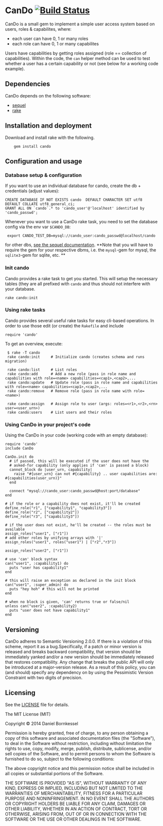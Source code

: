 # CanDo [![Build Status](https://travis-ci.org/soundcloud/cando.svg?branch=master)](https://travis-ci.org/soundcloud/cando)

CanDo is a small gem to implement a simple user access system based on users, roles &
capabilites, where:

  - each user can have 0, 1 or many roles
  - each role can have 0, 1 or many capabilites

Users have capabilities by getting roles assigned (role == collection of
capabilities). Within the code, the `can` helper method can be used to test
whether a user has a certain capability or not (see below for a working code example).

## Dependencies

CanDo depends on the following software:

* [sequel](http://sequel.jeremyevans.net)
* [rake](https://github.com/jimweirich/rake)


## Installation and deployment

Download and install rake with the following.

        gem install cando

## Configuration and usage

### Database setup & configuration
If you want to use an individual database for cando, create the db + credentials (adjust values):

    CREATE DATABASE IF NOT EXISTS cando  DEFAULT CHARACTER SET utf8 DEFAULT COLLATE utf8_general_ci;
    GRANT ALL ON `cando`.* to 'cando_user'@'localhost' identified by 'cando_passwd';

Whenever you want to use a CanDo rake task, you need to set the database config via the env var `$CANDO_DB`:

     export CANDO_TEST_DB=mysql://cando_user:cando_passwd@localhost/cando

for other dbs, [see the sequel
documentation](http://sequel.jeremyevans.net/rdoc/classes/Sequel.html#method-c-connect).
**Note that you will have to require the gem for your respective dbms, i.e. the
`mysql`-gem for mysql, the `sqlite3`-gem for sqlite, etc. **

### Init cando
Cando provides a rake task to get you started. This will setup the necessary
tables (they are all prefixed with `cando` and thus should not interfere with
your database.

    rake cando:init

### Using rake tasks
Cando provides several useful rake tasks for easy cli-based operations. In order
to use those edit (or create) the `Rakefile` and include

    require 'cando'

 To get an overview, execute:

     $ rake -T cando
     rake cando:init     # Initialize cando (creates schema and runs migration)

     rake cando:list     # List roles
     rake cando:add      # Add a new role (pass in role name and capabilities with role=<name> capabilities=<cap1>,<cap2>,...
     rake cando:update   # Update role (pass in role name and capabilities with role=<name> capabilities=<cap1>,<cap2>,...
     rake cando:remove   # Remove role (pass in role name with role=<name>)

     rake cando:assign   # Assign role to user (args: roles=<r1>,<r2>,<rn> user=<user_urn>)
     rake cando:users    # List users and their roles

### Using CanDo in your project's code
Using the CanDo in your code (working code with an empty database):

    require 'cando'
    include CanDo

    CanDo.init do
      # if passed, this will be executed if the user does not have the
      # asked-for capability (only applies if 'can' is passed a block)
      cannot_block do |user_urn, capability|
        raise "#{user_urn} can not #{capability} .. user capabilities are: #{capabilities(user_urn)}"
      end

      connect "mysql://cando_user:cando_passwd@host:port/database"
    end

    # if the role or a capability does not exist, it'll be created
    define_role("r1", ["capability1", "capability3"])
    define_role("r2", ["capability2"])
    define_role("r3", ["capability3"])

    # if the user does not exist, he'll be created -- the roles must be available
    assign_roles("user1", ["r1"])
    # add other roles by unifying arrays with '|'
    assign_roles("user1", roles("user1") | ["r2","r3"])

    assign_roles("user2", ["r1"])

    # use 'can' block syntax
    can("user1", :capability1) do
      puts "user has capability1"
    end

    # this will raise an exception as declared in the init block
    can("user1", :super_admin) do
      puts "hey hoh" # this will not be printed
    end

    # when no block is given, 'can' returns true or false/nil
    unless can("user2", :capability2)
      puts "user does not have capability1"
    end

## Versioning
CanDo adheres to Semantic Versioning 2.0.0. If there is a violation of
this scheme, report it as a bug.Specifically, if a patch or minor version is
released and breaks backward compatibility, that version should be immediately
yanked and/or a new version should be immediately released that restores
compatibility. Any change that breaks the public API will only be introduced at
a major-version release. As a result of this policy, you can (and should)
specify any dependency on <project name> by using the Pessimistic Version
Constraint with two digits of precision.

## Licensing

See the [LICENSE](LICENSE.md) file for details.

The MIT License (MIT)

Copyright &copy; 2014 Daniel Bornkessel

Permission is hereby granted, free of charge, to any person obtaining a copy
of this software and associated documentation files (the "Software"), to deal
in the Software without restriction, including without limitation the rights
to use, copy, modify, merge, publish, distribute, sublicense, and/or sell
copies of the Software, and to permit persons to whom the Software is
furnished to do so, subject to the following conditions:

The above copyright notice and this permission notice shall be included in
all copies or substantial portions of the Software.

THE SOFTWARE IS PROVIDED "AS IS", WITHOUT WARRANTY OF ANY KIND, EXPRESS OR
IMPLIED, INCLUDING BUT NOT LIMITED TO THE WARRANTIES OF MERCHANTABILITY,
FITNESS FOR A PARTICULAR PURPOSE AND NONINFRINGEMENT. IN NO EVENT SHALL THE
AUTHORS OR COPYRIGHT HOLDERS BE LIABLE FOR ANY CLAIM, DAMAGES OR OTHER
LIABILITY, WHETHER IN AN ACTION OF CONTRACT, TORT OR OTHERWISE, ARISING FROM,
OUT OF OR IN CONNECTION WITH THE SOFTWARE OR THE USE OR OTHER DEALINGS IN
THE SOFTWARE.

